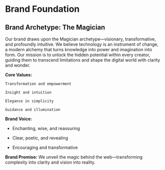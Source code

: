 # Brand Foundation
## Brand Archetype: The Magician

Our brand draws upon the Magician archetype—visionary, transformative, and profoundly intuitive. We believe technology is an instrument of change, a modern alchemy that turns knowledge into power and imagination into form. Our mission is to unlock the hidden potential within every creator, guiding them to transcend limitations and shape the digital world with clarity and wonder.

**Core Values:**

    Transformation and empowerment

    Insight and intuition

    Elegance in simplicity

    Guidance and illumination

**Brand Voice:**

  -  Enchanting, wise, and reassuring

  -  Clear, poetic, and revealing

  -  Encouraging and transformative

**Brand Promise:**
We unveil the magic behind the web—transforming complexity into clarity and vision into reality.
